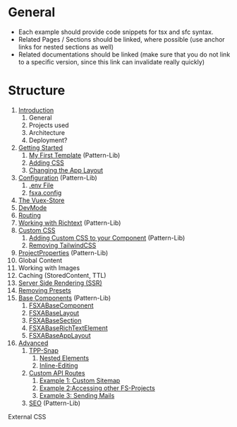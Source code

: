 # General

- Each example should provide code snippets for tsx and sfc syntax.
- Related Pages / Sections should be linked, where possible (use anchor links for nested sections as well)
- Related documentations should be linked (make sure that you do not link to a specific version, since this link can invalidate really quickly)

# Structure

1. [Introduction](Introduction.md)
   1. General
   2. Projects used
   3. Architecture
   4. Deployment?
2. [Getting Started](getting-started/index.md)
   1. [My First Template](getting-started/index.md) (Pattern-Lib)
   2. [Adding CSS](getting-started/index.md)
   3. [Changing the App Layout](getting-started/index.md)
3. [Configuration](Configuration.md) (Pattern-Lib)
   1. [.env File](Configuration.md#env-file)
   2. [fsxa.config](Configuration.md#fsxaconfig)
4. [The Vuex-Store](VuexStore.md)
5. [DevMode](DevMode.md)
6. [Routing](Routing.md)
7. [Working with Richtext](Richtext.md) (Pattern-Lib)
8. [Custom CSS](css/index.md)
   1. [Adding Custom CSS to your Component](css/Component.md) (Pattern-Lib)
   2. [Removing TailwindCSS](css/RemovingTailwind.md)
9. [ProjectProperties](ProjectProperties.md) (Pattern-Lib)
10. Global Content
11. Working with Images
12. Caching (StoredContent, TTL)
13. [Server Side Rendering (SSR)](SSR.md)
14. [Removing Presets](RemovingPresets.md)
15. [Base Components](components/index.md) (Pattern-Lib)
    1. [FSXABaseComponent](components/FSXABaseComponent.md)
    2. [FSXABaseLayout](components/FSXABaseLayout.md)
    3. [FSXABaseSection](components/FSXABaseSection.md)
    4. [FSXABaseRichTextElement](components/FSXABaseRichTextElement.md)
    5. [FSXABaseAppLayout](components/FSXABaseAppLayout.md)
16. [Advanced](advanced/index.md)
    1. [TPP-Snap](advanced/TPP-Snap.md)
       1. [Nested Elements](advanced/TPP-Snap.md#nested-elements)
       2. [Inline-Editing](advanced/TPP-Snap.md#inline-editing)
    2. [Custom API Routes](advanced/custom-api-routes/index.md)
       1. [Example 1: Custom Sitemap](advanced/custom-api-routes/CustomSitemap.md)
       2. [Example 2:Accessing other FS-Projects](advanced/custom-api-routes/AccessingOtherProjects.md)
       3. [Example 3: Sending Mails](advanced/custom-api-routes/SendingMails.md)
    3. [SEO](advanced/SEO.md) (Pattern-Lib)

External CSS
